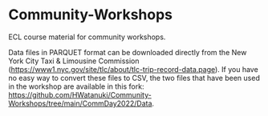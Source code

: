# Community-Workshops
ECL course material for community workshops.

Data files in PARQUET format can be downloaded directly from the New York City Taxi & Limousine Commission (https://www1.nyc.gov/site/tlc/about/tlc-trip-record-data.page). If you have no easy way to convert these files to CSV, the two files that have been used in the workshop are available in this fork:  https://github.com/HWatanuki/Community-Workshops/tree/main/CommDay2022/Data.
